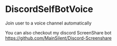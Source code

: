 # DiscordSelfBotVoice
Join user to a voice channel automatically

You can also checkout my discord ScreenShare bot
https://github.com/MainSilent/Discord-Screenshare
